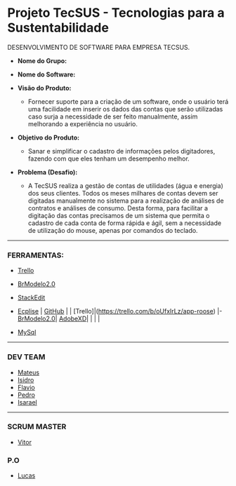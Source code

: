 # Projeto TecSUS - Tecnologias para a Sustentabilidade

DESENVOLVIMENTO DE SOFTWARE PARA EMPRESA TECSUS.

- **Nome do Grupo:** 
- **Nome do Software:** 
- **Visão do Produto:** 
   - Fornecer suporte para a criação de um software, onde o usuário terá uma facilidade em inserir os dados das contas que serão utilizadas caso surja a necessidade de ser feito manualmente, assim melhorando a experiência no usuário.
  
  
 - **Objetivo do Produto:** 
   - Sanar e simplificar o cadastro de informações pelos digitadores, fazendo com que eles tenham um desempenho melhor.
  
- **Problema (Desafio):** 
	- A TecSUS realiza a gestão de contas de utilidades (água e energia) dos seus clientes. Todos os meses milhares de contas devem ser digitadas manualmente no sistema para a realização de análises de contratos e análises de consumo.
Desta forma, para facilitar a digitação das contas precisamos de um sistema que permita o cadastro de cada conta de forma rápida e ágil, sem a necessidade de utilização do mouse, apenas por comandos do teclado.

---
### FERRAMENTAS:

- [Trello](https://trello.com/b/oUfxIrLz/app-roose)
- [BrModelo2.0](https://baixe.net/baixar/down4373.html)

- [StackEdit]( https://stackedit.io/)
- [Ecplise](https://www.eclipse.org/downloads/)
|  [GitHub](https://github.com/mateuscamargo/Roose_App) |  | [Trello]|(https://trello.com/b/oUfxIrLz/app-roose)
|- [BrModelo2.0](https://baixe.net/baixar/down4373.html)| [AdobeXD](https://www.adobe.com/br/products/xd.html)|
|  |  |

- [MySql](https://www.mysql.com/)
---
### DEV TEAM
- [Mateus](https://github.com/mateuscamargo)
- [Isidro](https://github.com/Isidro013)
- [Flavio](https://github.com/twofap2)
- [Pedro](https://github.com/pedrogarcia1910)
- [Isarael](https://github.com/israelaguiar)
 ---
### SCRUM MASTER
- [Vitor](https://github.com/assenvitor)

### P.O
- [Lucas](https://github.com/LucasMonteiiroo)
<!--stackedit_data:
eyJoaXN0b3J5IjpbMTE4NjM0NzEyLC00MzMwOTY3MjEsODIwNj
g0NTU5LC0xMTUwMDU0NzE3LC0xNjkxODMzNDAxLC0xNzExNTk4
MjM0LC0xMjAzNDQxODk2XX0=
-->